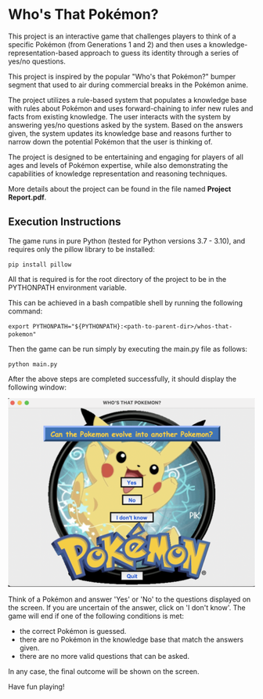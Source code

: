 # Who's That Pokémon?

This project is an interactive game that challenges players to think of a specific Pokémon (from Generations 1 and 2) and then uses a knowledge-representation-based approach to guess its identity through a series of yes/no questions. 

This project is inspired by the popular "Who's that Pokémon?" bumper segment that used to air during commercial breaks in the Pokémon anime.

The project utilizes a rule-based system that populates a knowledge base with rules about Pokémon and uses forward-chaining to infer new rules and facts from existing knowledge. The user interacts with the system by answering yes/no questions asked by the system. Based on the answers given, the system updates its knowledge base and reasons further to narrow down the potential Pokémon that the user is thinking of. 

The project is designed to be entertaining and engaging for players of all ages and levels of Pokémon expertise, while also demonstrating the capabilities of knowledge representation and reasoning techniques.

More details about the project can be found in the file named **Project Report.pdf**.

## Execution Instructions

The game runs in pure Python (tested for Python versions 3.7 - 3.10), and requires only the pillow library to be installed:

```commandline
pip install pillow
```

All that is required is for the root directory of the project to be in the PYTHONPATH environment variable.

This can be achieved in a bash compatible shell by running the following command:

```commandline
export PYTHONPATH="${PYTHONPATH}:<path-to-parent-dir>/whos-that-pokemon"
```

Then the game can be run simply by executing the main.py file as follows:

```commandline
python main.py
```

After the above steps are completed successfully, it should display the following window:

![Tkinter UI](demo.png)

Think of a Pokémon and answer 'Yes' or 'No' to the questions displayed on the screen. If you are uncertain of the answer, click on 'I don't know'. The game will end if one of the following conditions is met:
- the correct Pokémon is guessed.
- there are no Pokémon in the knowledge base that match the answers given.
- there are no more valid questions that can be asked. 

In any case, the final outcome will be shown on the screen.

Have fun playing!

